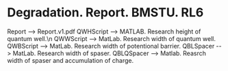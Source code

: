 # Degradation. Report. BMSTU. RL6

Report --> Report.v1.pdf
QWHScript --> MATLAB. Research height of quantum well.\n
QWWScript --> MatLab. Research width of quantum well.
QWBScript --> MatLab. Research width of potentional barrier.
QBLSpacer --> MatLab. Research width of spaser.
QBLQSpacer --> Matlab. Reasrch width of spaser and accumulation of charge.
